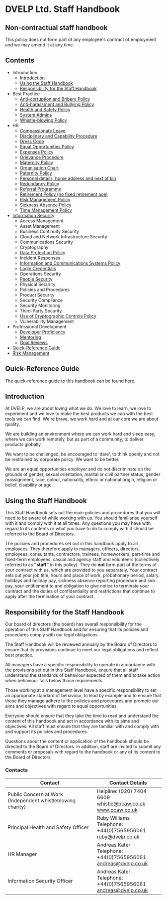 
# DVELP Ltd. Staff Handbook

## Non-contractual staff handbook
This policy does not form part of any employee&#39;s contract of employment and we may amend it at any time.

## Contents
* Introduction
  * [Introduction](#introduction)
  * [Using the Staff Handbook](#using-the-staff-handbook)
  * [Responsibility for the Staff Handbook](#responsibility-for-the-staff-handbook)
* Best Practice
  * [Anti-corruption and Bribery Policy](best-practice/anti-corruption.md)
  * [Anti-harassment and Bullying Policy](best-practice/anti-harassment.md)
  * [Health and Safety Policy](best-practice/health-and-safety-policy.md)
  * [System Admins](best-practice/system-admins.md)
  * [Whistle-blowing Policy](best-practice/whistle-blowing-policy.md)
* HR
  * [Compassionate Leave](hr/compassionate-leave.md)
  * [Disciplinary and Capability Procedure](hr/disciplinary-procedure.md)
  * [Dress Code](hr/dress-code.md)
  * [Equal Opportunities Policy](hr/equal-opportunities.md)
  * [Expenses Policy](hr/expenses-policy.md)
  * [Grievance Procedure](hr/grievance-procedure.md)
  * [Maternity Policy](hr/maternity-policy.md)
  * [Organisation Chart](hr/org-chart.md)
  * [Paternity Policy](hr/paternity-policy.md)
  * [Personal details, home address and next of kin](hr/personal-details.md)
  * [Redundancy Policy](hr/redundancy-policy.md)
  * [Referral Programme](hr/referral-programme.md)
  * [Retirement Policy (no fixed retirement age)](hr/retirement-policy.md)
  * [Risk Management Policy](risk-management/risk-management.md)
  * [Sickness Absence Policy](hr/absence.md)
  * [Time Management Policy](quick-reference.md#time-management)
* [Information Security](information-security/README.md)
  * Access Management
  * Asset Management
  * Business Continuity Security
  * Cloud and Network Infrastructure Security
  * Communications Security
  * Cryptography
  * [Data Protection Policy](information-security/data-protection-policy.md)
  * Incident Responses
  * [Information and Communications Systems Policy](information-security/info-communication-policy.md)
  * [Login Credentials](information-security/1password-policy.md)
  * Operations Security
  * [People Security](people-security.md)
  * Physical Security
  * Policies and Procedures
  * Product Security
  * Security Compliance
  * Security Monitoring
  * Third-Party Security
  * [Use of Cryptographic Controls Policy](information-security/use-of-cryptographic-controls-policy.md)
  * Vulnerability Management
* Professional Development
  * [Developer Proficiency](professional-development/developer-proficiency.md)
  * [Mentoring](professional-development/mentoring.md)
  * [Goal Reviews](professional-development/goal-reviews.md)
* [Quick-Reference Guide](quick-reference.md)
* [Risk Management](risk-management/risk-management.md)

## Quick-Reference Guide
The quick-reference guide to this handbook can be found [here](quick-reference.md).

## Introduction

At DVELP, we are about loving what we do. We love to learn, we love to experiment and we love to make the best products we can with the best tools we can find. We&#39;re brave, we work hard and at our core we are about quality.

We are building an environment where we can work hard and sleep easy, where we can work remotely, but as part of a community, to deliver products globally.

We want to be challenged, be encouraged to &#39;dare&#39;, to think openly and not be restrained by corporate policy.  We want to be better.

We are an equal opportunities employer and do not discriminate on the grounds of gender, sexual orientation, marital or civil partner status, gender reassignment, race, colour, nationality, ethnic or national origin, religion or belief, disability or age.

## Using the Staff Handbook

This Staff Handbook sets out the main policies and procedures that you will need to be aware of while working with us. You should familiarise yourself with it and comply with it at all times. Any questions you may have with regard to its contents or what you have to do to comply with it should be referred to the Board of Directors.

The policies and procedures set out in this handbook apply to all employees.  They therefore apply to managers, officers, directors, employees, consultants, contractors, trainees, homeworkers, part-time and fixed-term employees, casual and agency staff and volunteers (collectively referred to as **&quot;staff&quot;** in this policy). They do **not** form part of the terms of your contract with us, which are provided to you separately.  Your contract sets out your job title, hours and place of work, probationary period, salary, holidays and holiday pay, sickness absence reporting procedure and sick pay, your entitlement to and obligation to give notice to terminate your contract and the duties of confidentiality and restrictions that continue to apply after the termination of your contract.

## Responsibility for the Staff Handbook

Our board of directors (the board) has overall responsibility for the operation of this Staff Handbook and for ensuring that its policies and procedures comply with our legal obligations.

The Staff Handbook will be reviewed annually by the Board of Directors to ensure that its provisions continue to meet our legal obligations and reflect best practice.

All managers have a specific responsibility to operate in accordance with the provisions set out in this Staff Handbook, ensure that all staff understand the standards of behaviour expected of them and to take action when behaviour falls below those requirements.

Those working at a management level have a specific responsibility to set an appropriate standard of behaviour, to lead by example and to ensure that those they manage adhere to the policies and procedures and promote our aims and objectives with regard to equal opportunities.

Everyone should ensure that they take the time to read and understand the content of this handbook and act in accordance with its aims and objectives.  All staff must ensure that they are familiar with and comply with and support its policies and procedures.

Questions about the content or application of the handbook should be directed to the Board of Directors. In addition, staff are invited to submit any comments or proposals with regard to the handbook or any of its content to the Board of Directors.

### Contacts

| Contact | Contact Details |
| --- | --- |
| Public Concern at Work (Independent whistleblowing charity) | Helpline: (020) 7404 6609 <br/> whistle@pcaw.co.uk <br/> www.pcaw.co.uk |
| Principal Health and Safety Officer | Ruby Williams <br/> Telephone: +44(0)7565956061 <br/> ruby@dvelp.co.uk |
| HR Manager | Andreas Kater <br/> Telephone: +44(0)7565956061 <br/> andreas@dvelp.co.uk |
| Information Security Officer | Andreas Kater <br/> Telephone: +44(0)7565956061 <br/> andreas@dvelp.co.uk |
